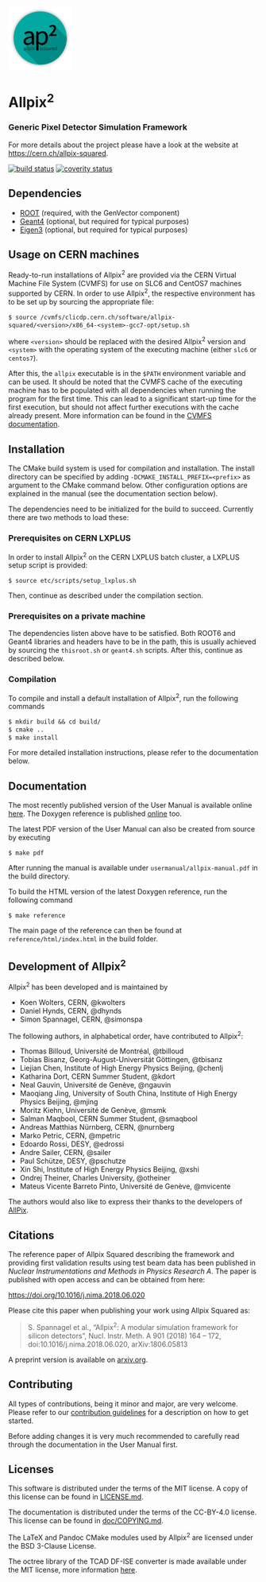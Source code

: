 [![](doc/logo_small.png)](https://cern.ch/allpix-squared)

# Allpix<sup>2</sup>
### Generic Pixel Detector Simulation Framework

For more details about the project please have a look at the website at https://cern.ch/allpix-squared.

[![build status](https://gitlab.cern.ch/allpix-squared/allpix-squared/badges/master/build.svg)](https://gitlab.cern.ch/allpix-squared/allpix-squared/commits/master)
[![coverity status](https://scan.coverity.com/projects/11975/badge.svg)](https://scan.coverity.com/projects/koensw-allpix-squared)

## Dependencies
* [ROOT](https://root.cern.ch/building-root) (required, with the GenVector component)
* [Geant4](http://geant4.web.cern.ch/geant4/UserDocumentation/UsersGuides/InstallationGuide/html/ch02.html) (optional, but required for typical purposes)
* [Eigen3](http://eigen.tuxfamily.org/index.php?title=Main_Page) (optional, but required for typical purposes)

## Usage on CERN machines

Ready-to-run installations of Allpix<sup>2</sup> are provided via the CERN Virtual Machine File System (CVMFS) for use on SLC6 and CentOS7 machines supported by CERN. In order to use Allpix<sup>2</sup>, the respective environment has to be set up by sourcing the appropriate file:

```
$ source /cvmfs/clicdp.cern.ch/software/allpix-squared/<version>/x86_64-<system>-gcc7-opt/setup.sh
```
where `<version>` should be replaced with the desired Allpix<sup>2</sup> version and `<system>` with the operating system of the executing machine (either `slc6` or `centos7`).

After this, the `allpix` executable is in the `$PATH` environment variable and can be used.
It should be noted that the CVMFS cache of the executing machine has to be populated with all dependencies when running the program for the first time.
This can lead to a significant start-up time for the first execution, but should not affect further executions with the cache already present.
More information can be found in the [CVMFS documentation](https://cernvm.cern.ch/portal/filesystem).

## Installation
The CMake build system is used for compilation and installation. The install directory can be specified by adding `-DCMAKE_INSTALL_PREFIX=<prefix>` as argument to the CMake command below. Other configuration options are explained in the manual (see the documentation section below).

The dependencies need to be initialized for the build to succeed. Currently there are two methods to load these:

### Prerequisites on CERN LXPLUS
In order to install Allpix<sup>2</sup> on the CERN LXPLUS batch cluster, a LXPLUS setup script is provided:
```
$ source etc/scripts/setup_lxplus.sh
```
Then, continue as described under the compilation section.

### Prerequisites on a private machine
The dependencies listen above have to be satisfied. Both ROOT6 and Geant4 libraries and headers have to be in the path, this is usually achieved by sourcing the `thisroot.sh` or `geant4.sh` scripts. After this, continue as described below.

### Compilation
To compile and install a default installation of Allpix<sup>2</sup>, run the following commands

```
$ mkdir build && cd build/
$ cmake ..
$ make install
```

For more detailed installation instructions, please refer to the documentation below.

## Documentation
The most recently published version of the User Manual is available online [here](https://cern.ch/allpix-squared/usermanual/allpix-manual.pdf).
The Doxygen reference is published [online](https://cern.ch/allpix-squared/reference/html/) too.

The latest PDF version of the User Manual can also be created from source by executing
```
$ make pdf
```
After running the manual is available under `usermanual/allpix-manual.pdf` in the build directory.

To build the HTML version of the latest Doxygen reference, run the following command
```
$ make reference
```
The main page of the reference can then be found at `reference/html/index.html` in the build folder.

## Development of Allpix<sup>2</sup>

Allpix<sup>2</sup> has been developed and is maintained by

* Koen Wolters, CERN, @kwolters
* Daniel Hynds, CERN, @dhynds
* Simon Spannagel, CERN, @simonspa

The following authors, in alphabetical order, have contributed to Allpix<sup>2</sup>:
* Thomas Billoud, Université de Montréal, @tbilloud
* Tobias Bisanz, Georg-August-Universität Göttingen, @tbisanz
* Liejian Chen, Institute of High Energy Physics Beijing, @chenlj
* Katharina Dort, CERN Summer Student, @kdort
* Neal Gauvin, Université de Genève, @ngauvin
* Maoqiang Jing, University of South China, Institute of High Energy Physics Beijing, @mjing
* Moritz Kiehn, Université de Genève, @msmk
* Salman Maqbool, CERN Summer Student, @smaqbool
* Andreas Matthias Nürnberg, CERN, @nurnberg
* Marko Petric, CERN, @mpetric
* Edoardo Rossi, DESY, @edrossi
* Andre Sailer, CERN, @sailer
* Paul Schütze, DESY, @pschutze
* Xin Shi, Institute of High Energy Physics Beijing, @xshi
* Ondrej Theiner, Charles University, @otheiner
* Mateus Vicente Barreto Pinto, Université de Genève, @mvicente

The authors would also like to express their thanks to the developers of [AllPix](https://twiki.cern.ch/twiki/bin/view/Main/AllPix).

## Citations
The reference paper of Allpix Squared describing the framework and providing first validation results using test beam data has been published in *Nuclear Instrumentations and Methods in Physics Research A*.
The paper is published with open access and can be obtained from here:

https://doi.org/10.1016/j.nima.2018.06.020

Please cite this paper when publishing your work using Allpix Squared as:

> S. Spannagel et al., “Allpix<sup>2</sup>: A modular simulation framework for silicon detectors”, Nucl. Instr.
> Meth. A 901 (2018) 164 – 172, doi:10.1016/j.nima.2018.06.020, arXiv:1806.05813

A preprint version is available on [arxiv.org](https://arxiv.org/abs/1806.05813).

## Contributing
All types of contributions, being it minor and major, are very welcome. Please refer to our [contribution guidelines](CONTRIBUTING.md) for a description on how to get started.

Before adding changes it is very much recommended to carefully read through the documentation in the User Manual first.

## Licenses
This software is distributed under the terms of the MIT license. A copy of this license can be found in [LICENSE.md](LICENSE.md).

The documentation is distributed under the terms of the CC-BY-4.0 license. This license can be found in [doc/COPYING.md](doc/COPYING.md).

The LaTeX and Pandoc CMake modules used by Allpix<sup>2</sup> are licensed under the BSD 3-Clause License.

The octree library of the TCAD DF-ISE converter is made available under the MIT license, more information [here](tools/tcad_dfise_converter/README.md).
